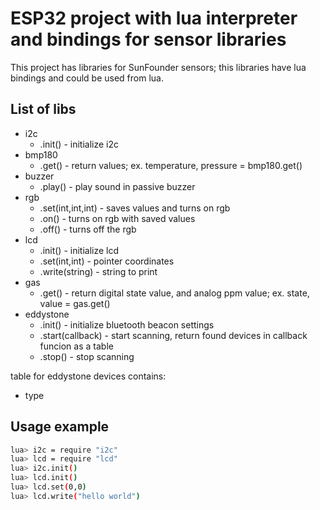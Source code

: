 ESP32 project with lua interpreter and bindings for sensor libraries 
=========

This project has libraries for SunFounder sensors; this libraries have lua bindings and could be used from lua.

List of libs
------
   * i2c
      - .init() - initialize i2c
   * bmp180
      - .get() - return values; ex. temperature, pressure = bmp180.get()
   * buzzer 
      - .play() - play sound in passive buzzer
   * rgb
      - .set(int,int,int) - saves values and turns on rgb
      - .on() - turns on rgb with saved values
      - .off() - turns off the rgb	
   * lcd
      - .init() - initialize lcd
      - .set(int,int) - pointer coordinates
      - .write(string) - string to print
   * gas
      - .get() - return digital state value, and analog ppm value; ex.  state, value = gas.get()
   * eddystone
      - .init() - initialize bluetooth beacon settings
      - .start(callback) - start scanning, return found devices in callback funcion as a table
      - .stop() - stop scanning 
      
      
table for eddystone devices contains:
   - type
      
Usage example
---------
```bash
lua> i2c = require "i2c"
lua> lcd = require "lcd"
lua> i2c.init()
lua> lcd.init()
lua> lcd.set(0,0)
lua> lcd.write("hello world")
```